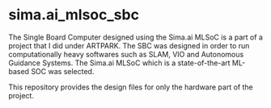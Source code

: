 # sima.ai_mlsoc_sbc
The Single Board Computer designed using the Sima.ai MLSoC is a part of a project that I did under ARTPARK. The SBC was designed in order to run computationally heavy softwares such as SLAM, VIO and Autonomous Guidance Systems. The Sima.ai MLSoC which is a state-of-the-art ML-based
SOC was selected.

This repository provides the design files for only the hardware part of the project.

